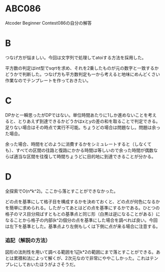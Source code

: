 # ABC086
Atcoder Beginner Contest086の自分の解答

# B
つなげ方が悩ましい。今回は文字列で処理してatoiする方法を採用した。

平方数の判定はint型でsqrtを求め、それを2乗したものが元の数字と一致するかどうかで判断した。つなげ方も平方数判定も一から考えると地味にめんどくさい作業なのでテンプレートを作っておきたい。

# C
DPかと一瞬思ったがDPではない。単位時間あたりに1しか進めないことを考えると、とりあえず到達できるかどうかはxとyの差の和を取ることで判定できる。足りない場合はその時点で実行不可能。ちょうどの場合は問題なし。問題は余った場合。

余った場合、時間をどのように消費するかをシミュレートすると（しなくても）、すべての区間の往路と復路にかかる時間は等しいので余った時間が偶数ならば適当な区間を往復して時間ちょうどに目的地に到達できることが分かる。

# D
全探索でO(n\*k^2)。ここから落とすことができなかった。

どの点を基準にして格子目を構成するかを決めておくと、どの点が何色になるかを簡単に求められる。したがってあとはどの点を基準にするかである。ひとつの格子のマス目分飛ばすともとの基準点と同じ形（白黒は逆になることがある）になることから格子の内部(k^2)個分の点を基準にした場合を調べれば良い。今回は左下を基準とした。基準点より左側もしくは下側に点が来る場合に注意する。

### 追記（解説の方法）

図形の法則性を用いて調べる範囲を1辺k\*2の範囲にまで落とすことができる。あとは累積和法によって解くが、2次元なので非常にややこしかった。これはテンプレにしておいたほうがよさそうだ。